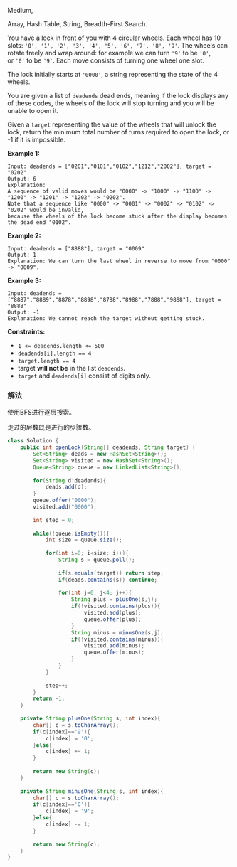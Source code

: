 Medium,  

Array, Hash Table, String, Breadth-First Search.

You have a lock in front of you with 4 circular wheels. Each wheel has 10 slots: `'0', '1', '2', '3', '4', '5', '6', '7', '8', '9'`. The wheels can rotate freely and wrap around: for example we can turn `'9'` to be `'0'`, or `'0'` to be `'9'`. Each move consists of turning one wheel one slot.

The lock initially starts at `'0000'`, a string representing the state of the 4 wheels.

You are given a list of `deadends` dead ends, meaning if the lock displays any of these codes, the wheels of the lock will stop turning and you will be unable to open it.

Given a `target` representing the value of the wheels that will unlock the lock, return the minimum total number of turns required to open the lock, or -1 if it is impossible.

**Example 1:**

```
Input: deadends = ["0201","0101","0102","1212","2002"], target = "0202"
Output: 6
Explanation:
A sequence of valid moves would be "0000" -> "1000" -> "1100" -> "1200" -> "1201" -> "1202" -> "0202".
Note that a sequence like "0000" -> "0001" -> "0002" -> "0102" -> "0202" would be invalid,
because the wheels of the lock become stuck after the display becomes the dead end "0102".

```

**Example 2:**

```
Input: deadends = ["8888"], target = "0009"
Output: 1
Explanation: We can turn the last wheel in reverse to move from "0000" -> "0009".

```

**Example 3:**

```
Input: deadends = ["8887","8889","8878","8898","8788","8988","7888","9888"], target = "8888"
Output: -1
Explanation: We cannot reach the target without getting stuck.

```

**Constraints:**

- `1 <= deadends.length <= 500`
- `deadends[i].length == 4`
- `target.length == 4`
- target **will not be** in the list `deadends`.
- `target` and `deadends[i]` consist of digits only.

### 解法

使用BFS进行逐层搜索。

走过的层数既是进行的步骤数。

```java
class Solution {
    public int openLock(String[] deadends, String target) {
        Set<String> deads = new HashSet<String>();
        Set<String> visited = new HashSet<String>();
        Queue<String> queue = new LinkedList<String>();
        
        for(String d:deadends){
            deads.add(d);
        }
        queue.offer("0000");
        visited.add("0000");
        
        int step = 0;
        
        while(!queue.isEmpty()){
            int size = queue.size();
            
            for(int i=0; i<size; i++){
                String s = queue.poll();
            
                if(s.equals(target)) return step;
                if(deads.contains(s)) continue;
            
                for(int j=0; j<4; j++){
                    String plus = plusOne(s,j);
                    if(!visited.contains(plus)){
                        visited.add(plus);
                        queue.offer(plus);
                    }
                    String minus = minusOne(s,j);
                    if(!visited.contains(minus)){
                        visited.add(minus);
                        queue.offer(minus);
                    }
                }    
            }
            
            step++;
        }
        return -1;
    }
    
    private String plusOne(String s, int index){
        char[] c = s.toCharArray();
        if(c[index]=='9'){
            c[index] = '0';
        }else{
            c[index] += 1;
        }
        
        return new String(c);
    }
    
    private String minusOne(String s, int index){
        char[] c = s.toCharArray();
        if(c[index]=='0'){
            c[index] = '9';
        }else{
            c[index] -= 1;
        }
        
        return new String(c);
    }
}
```